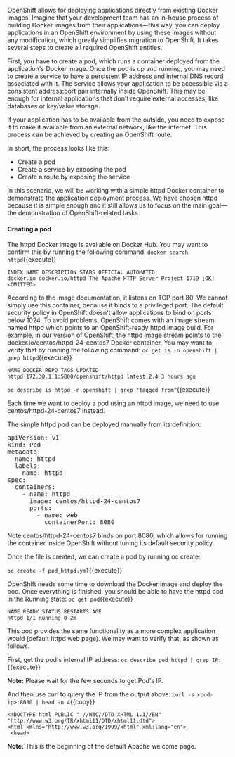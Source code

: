 
OpenShift allows for deploying applications directly from existing Docker images. Imagine that your development team has an in-house process of building Docker images from their applications—this way, you can deploy applications in an OpenShift environment by using these images without any modification, which greatly simplifies migration to OpenShift. It takes several steps to create all required OpenShift entities.

First, you have to create a pod, which runs a container deployed from the application's Docker image. Once the pod is up and running, you may need to create a service to have a persistent IP address and internal DNS record associated with it. The service allows your application to be accessible via a consistent address:port pair internally inside OpenShift. This may be enough for internal applications that don't require external accesses, like databases or key/value storage.

If your application has to be available from the outside, you need to expose it to make it available from an external network, like the internet. This process can be achieved by creating an OpenShift route.

In short, the process looks like this:

- Create a pod
- Create a service by exposing the pod
- Create a route by exposing the service

In this scenario, we will be working with a simple httpd Docker container to demonstrate the application deployment process. We have chosen httpd because it is simple enough and it still allows us to focus on the main goal—the demonstration of OpenShift-related tasks.

#### Creating a pod

The httpd Docker image is available on Docker Hub. You may want to confirm this by running the following command:
`docker search httpd`{{execute}}

```
INDEX NAME DESCRIPTION STARS OFFICIAL AUTOMATED
docker.io docker.io/httpd The Apache HTTP Server Project 1719 [OK]
<OMITTED>
```

According to the image documentation, it listens on TCP port 80. We cannot simply use this container, because it binds to a privileged port. The default security policy in OpenShift doesn't allow applications to bind on ports below 1024. To avoid problems, OpenShift comes with an image stream named httpd which points to an OpenShift-ready httpd image build. For example, in our version of OpenShift, the httpd image stream points to the docker.io/centos/httpd-24-centos7 Docker container. You may want to verify that by running the following command:
`oc get is -n openshift | grep httpd`{{execute}}

```
NAME DOCKER REPO TAGS UPDATED
httpd 172.30.1.1:5000/openshift/httpd latest,2.4 3 hours ago
```

`oc describe is httpd -n openshift | grep "tagged from"`{{execute}}

Each time we want to deploy a pod using an httpd image, we need to use centos/httpd-24-centos7 instead. 

The simple httpd pod can be deployed manually from its definition:

<pre class="file" data-filename="pod_httpd.yml" data-target="replace">
apiVersion: v1
kind: Pod
metadata:
  name: httpd
  labels:
    name: httpd
spec:
  containers:
    - name: httpd
      image: centos/httpd-24-centos7
      ports:
        - name: web
          containerPort: 8080
</pre>

Note
centos/httpd-24-centos7 binds on port 8080, which allows for running the container inside OpenShift without tuning its default security policy.

Once the file is created, we can create a pod by running oc create:


`oc create -f pod_httpd.yml`{{execute}}

OpenShift needs some time to download the Docker image and deploy the pod. Once everything is finished, you should be able to have the httpd pod in the Running state:
`oc get pod`{{execute}}

```
NAME READY STATUS RESTARTS AGE
httpd 1/1 Running 0 2m
```

This pod provides the same functionality as a more complex application would (default httpd web page). We may want to verify that, as shown as follows.

First, get the pod's internal IP address:
`oc describe pod httpd | grep IP:`{{execute}}

**Note:** Please wait for the few seconds to get Pod's IP.

And then use curl to query the IP from the output above:
`curl -s <pod-ip>:8080 | head -n 4`{{copy}}

```
<!DOCTYPE html PUBLIC "-//W3C//DTD XHTML 1.1//EN" "http://www.w3.org/TR/xhtml11/DTD/xhtml11.dtd">
<html xmlns="http://www.w3.org/1999/xhtml" xml:lang="en">
 <head>
```


**Note:** This is the beginning of the default Apache welcome page.